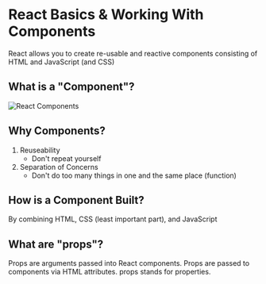 # React Basics & Working With Components

React allows you to create re-usable and reactive components consisting of HTML and JavaScript (and CSS)

## What is a "Component"?

![React Components](https://www.techdiagonal.com/wp-content/uploads/2019/08/React-components-blog-image.jpg)

## Why Components?

1. Reuseability
   - Don't repeat yourself
2. Separation of Concerns
   - Don't do too many things in one and the same place (function)

## How is a Component Built?

By combining HTML, CSS (least important part), and JavaScript

## What are "props"?

Props are arguments passed into React components. Props are passed to components via HTML attributes. props stands for properties.

